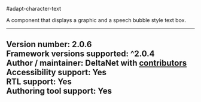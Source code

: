 #adapt-character-text

A component that displays a graphic and a speech bubble style text box.

----------------------------
**Version number:**  2.0.6    
**Framework versions supported:**  ^2.0.4    
**Author / maintainer:** DeltaNet with [contributors](https://github.com/deltanet/adapt-character-text/graphs/contributors)     
**Accessibility support:** Yes  
**RTL support:** Yes  
**Authoring tool support:** Yes  
----------------------------
